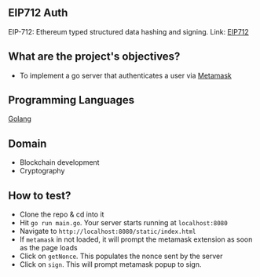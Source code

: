 ## EIP712 Auth

EIP-712: Ethereum typed structured data hashing and signing. Link: [EIP712](https://eips.ethereum.org/EIPS/eip-712)

## What are the project's objectives?

- To implement a go server that authenticates a user via [Metamask](https://metamask.io/)

## Programming Languages

[Golang](https://golang.org/)

## Domain

- Blockchain development
- Cryptography

## How to test?
- Clone the repo & cd into it
- Hit `go run main.go`. Your server starts running at `localhost:8080`
- Navigate to `http://localhost:8080/static/index.html`
- If `metamask` in not loaded, it will prompt the metamask extension as soon as the page loads
- Click on `getNonce`. This populates the nonce sent by the server
- Click on `sign`. This will prompt metamask popup to sign.

